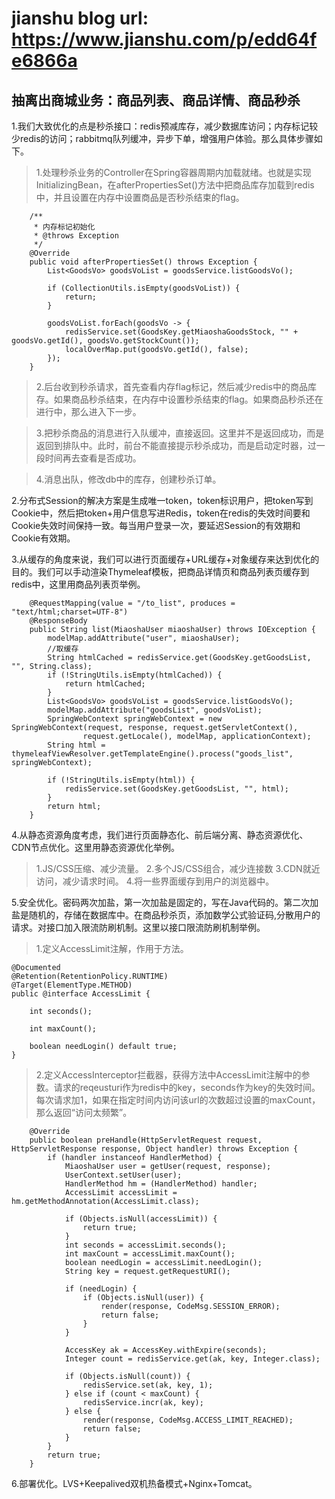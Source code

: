 # jianshu blog url: https://www.jianshu.com/p/edd64fe6866a

## 抽离出商城业务：商品列表、商品详情、商品秒杀

1.我们大致优化的点是秒杀接口：redis预减库存，减少数据库访问；内存标记较少redis的访问；rabbitmq队列缓冲，异步下单，增强用户体验。那么具体步骤如下。
>1.处理秒杀业务的Controller在Spring容器周期内加载就绪。也就是实现InitializingBean，在afterPropertiesSet()方法中把商品库存加载到redis中，并且设置在内存中设置商品是否秒杀结束的flag。
```
    /**
     * 内存标记初始化
     * @throws Exception
     */
    @Override
    public void afterPropertiesSet() throws Exception {
        List<GoodsVo> goodsVoList = goodsService.listGoodsVo();

        if (CollectionUtils.isEmpty(goodsVoList)) {
            return;
        }

        goodsVoList.forEach(goodsVo -> {
            redisService.set(GoodsKey.getMiaoshaGoodsStock, "" + goodsVo.getId(), goodsVo.getStockCount());
            localOverMap.put(goodsVo.getId(), false);
        });
    }
```
>2.后台收到秒杀请求，首先查看内存flag标记，然后减少redis中的商品库存。如果商品秒杀结束，在内存中设置秒杀结束的flag。如果商品秒杀还在进行中，那么进入下一步。

> 3.把秒杀商品的消息进行入队缓冲，直接返回。这里并不是返回成功，而是返回到排队中。此时，前台不能直接提示秒杀成功，而是启动定时器，过一段时间再去查看是否成功。

> 4.消息出队，修改db中的库存，创建秒杀订单。

2.分布式Session的解决方案是生成唯一token，token标识用户，把token写到Cookie中，然后把token+用户信息写进Redis，token在redis的失效时间要和Cookie失效时间保持一致。每当用户登录一次，要延迟Session的有效期和Cookie有效期。

3.从缓存的角度来说，我们可以进行页面缓存+URL缓存+对象缓存来达到优化的目的。我们可以手动渲染Thymeleaf模板，把商品详情页和商品列表页缓存到redis中，这里用商品列表页举例。
```
    @RequestMapping(value = "/to_list", produces = "text/html;charset=UTF-8")
    @ResponseBody
    public String list(MiaoshaUser miaoshaUser) throws IOException {
        modelMap.addAttribute("user", miaoshaUser);
        //取缓存
        String htmlCached = redisService.get(GoodsKey.getGoodsList, "", String.class);
        if (!StringUtils.isEmpty(htmlCached)) {
            return htmlCached;
        }
        List<GoodsVo> goodsVoList = goodsService.listGoodsVo();
        modelMap.addAttribute("goodsList", goodsVoList);
        SpringWebContext springWebContext = new SpringWebContext(request, response, request.getServletContext(),
                request.getLocale(), modelMap, applicationContext);
        String html = thymeleafViewResolver.getTemplateEngine().process("goods_list", springWebContext);

        if (!StringUtils.isEmpty(html)) {
            redisService.set(GoodsKey.getGoodsList, "", html);
        }
        return html;
    }
```

4.从静态资源角度考虑，我们进行页面静态化、前后端分离、静态资源优化、CDN节点优化。这里用静态资源优化举例。
> 1.JS/CSS压缩、减少流量。
  2.多个JS/CSS组合，减少连接数
  3.CDN就近访问，减少请求时间。
  4.将一些界面缓存到用户的浏览器中。

5.安全优化。密码两次加盐，第一次加盐是固定的，写在Java代码的。第二次加盐是随机的，存储在数据库中。在商品秒杀页，添加数学公式验证码,分散用户的请求。对接口加入限流防刷机制。这里以接口限流防刷机制举例。
> 1.定义AccessLimit注解，作用于方法。
```
@Documented
@Retention(RetentionPolicy.RUNTIME)
@Target(ElementType.METHOD)
public @interface AccessLimit {

    int seconds();

    int maxCount();

    boolean needLogin() default true;
}
```

> 2.定义AccessInterceptor拦截器，获得方法中AccessLimit注解中的参数。请求的reqeusturi作为redis中的key，seconds作为key的失效时间。每次请求加1，如果在指定时间内访问该url的次数超过设置的maxCount，那么返回“访问太频繁”。
```
    @Override
    public boolean preHandle(HttpServletRequest request, HttpServletResponse response, Object handler) throws Exception {
        if (handler instanceof HandlerMethod) {
            MiaoshaUser user = getUser(request, response);
            UserContext.setUser(user);
            HandlerMethod hm = (HandlerMethod) handler;
            AccessLimit accessLimit = hm.getMethodAnnotation(AccessLimit.class);

            if (Objects.isNull(accessLimit)) {
                return true;
            }
            int seconds = accessLimit.seconds();
            int maxCount = accessLimit.maxCount();
            boolean needLogin = accessLimit.needLogin();
            String key = request.getRequestURI();

            if (needLogin) {
                if (Objects.isNull(user)) {
                    render(response, CodeMsg.SESSION_ERROR);
                    return false;
                }
            }

            AccessKey ak = AccessKey.withExpire(seconds);
            Integer count = redisService.get(ak, key, Integer.class);

            if (Objects.isNull(count)) {
                redisService.set(ak, key, 1);
            } else if (count < maxCount) {
                redisService.incr(ak, key);
            } else {
                render(response, CodeMsg.ACCESS_LIMIT_REACHED);
                return false;
            }
        }
        return true;
    }
```
6.部署优化。LVS+Keepalived双机热备模式+Nginx+Tomcat。
